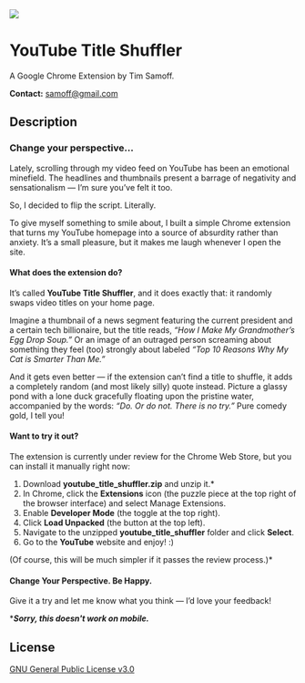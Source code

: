 
<img src="https://github.com/timsamoff/youtube_title_shuffler/blob/main/src/icon128.png?raw=true">

# YouTube Title Shuffler

A Google Chrome Extension by Tim Samoff.

**Contact:** samoff@gmail.com

## Description

### Change your perspective...
Lately, scrolling through my video feed on YouTube has been an emotional minefield. The headlines and thumbnails present a barrage of negativity and sensationalism — I’m sure you’ve felt it too.

So, I decided to flip the script. Literally.

To give myself something to smile about, I built a simple Chrome extension that turns my YouTube homepage into a source of absurdity rather than anxiety. It’s a small pleasure, but it makes me laugh whenever I open the site.

#### What does the extension do?

It’s called **YouTube Title Shuffler**, and it does exactly that: it randomly swaps video titles on your home page.

Imagine a thumbnail of a news segment featuring the current president and a certain tech billionaire, but the title reads, *“How I Make My Grandmother’s Egg Drop Soup.”* Or an image of an outraged person screaming about something they feel (too) strongly about labeled *“Top 10 Reasons Why My Cat is Smarter Than Me.”*

And it gets even better — if the extension can’t find a title to shuffle, it adds a completely random (and most likely silly) quote instead. Picture a glassy pond with a lone duck gracefully floating upon the pristine water, accompanied by the words: *“Do. Or do not. There is no try.”* Pure comedy gold, I tell you!

#### Want to try it out?

The extension is currently under review for the Chrome Web Store, but you can install it manually right now:

 1. Download **youtube_title_shuffler.zip** and unzip it.*
 2. In Chrome, click the **Extensions** icon (the puzzle piece at the top right of the browser interface) and select Manage Extensions.
 3. Enable **Developer Mode** (the toggle at the top right).
 4. Click **Load Unpacked** (the button at the top left).
 5. Navigate to the unzipped **youtube_title_shuffler** folder and click **Select**.
 6. Go to the **YouTube** website and enjoy! :)

(Of course, this will be much simpler if it passes the review process.)*

#### Change Your Perspective. Be Happy.

Give it a try and let me know what you think — I’d love your feedback!

****Sorry, this doesn't work on mobile.***

## License
[GNU General Public License v3.0](https://www.gnu.org/licenses/gpl-3.0.en.html)
